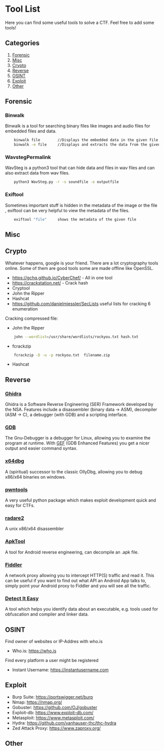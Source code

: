 # Tool List

Here you can find some useful tools to solve a CTF. Feel free to add some tools!

## Categories

1. [Forensic](#forensic)
2. [Misc](#misc)
3. [Crypto](#crypto)
4. [Reverse](#reverse)
5. [OSINT](#osint)
6. [Exploit](#exploit)
7. [Other](#other)


## Forensic

### Binwalk

Binwalk is a tool for searching binary files like images and audio files for embedded files and data.
```sh
    binwalk file        //Displays the embedded data in the given file 
    binwalk -e file     //Displays and extracts the data from the given file
```

### WavstegPermalink
WavSteg is a python3 tool that can hide data and files in wav files and can also extract data from wav files.
```sh
    python3 WavSteg.py -r -s soundfile -o outputfile
```

### Exiftool

Sometimes important stuff is hidden in the metadata of the image or the file , exiftool can be very helpful to view the metadata of the files.

```sh
    exiftool "file"     shows the metadata of the given file
```


## Misc

## Crypto

Whatever happens, google is your friend. There are a lot cryptography tools online. Some of them are good tools some are made offline like OpenSSL.


- https://gchq.github.io/CyberChef/ - All in one tool
- https://crackstation.net/ - Crack hash
- Cryptool
- John the Ripper 
- Hashcat
- https://github.com/danielmiessler/SecLists useful lists for cracking 6 enumeration

Cracking compressed file:
- John the Ripper
```sh
    john --wordlist=/usr/share/wordlists/rockyou.txt hash.txt
```
- fcrackzip 
```sh
    fcrackzip -D -u -p rockyou.txt  filename.zip
```
- Hashcat 
    

## Reverse

### [Ghidra](https://ghidra-sre.org/)

Ghidra is a Software Reverse Engineering (SER) Framework developed by the NSA. Features include a disassembler (binary data -> ASM), decompiler (ASM -> C), a debugger (with GDB) and a scripting interface.

### [GDB](https://www.gnu.org/software/gdb/download/)

The Gnu-Debugger is a debugger for Linux, allowing you to examine the program at runtime. With [GEF](https://github.com/hugsy/gef) (GDB Enhanced Features) you get a nicer output and easier command syntax.

### [x64dbg](https://x64dbg.com/)

A (spiritual) successor to the classic OllyDbg, allowing you to debug x86/x64 binaries on windows.

### [pwntools](https://github.com/Gallopsled/pwntools)

A very useful python package which makes exploit development quick and easy for CTFs.

### [radare2](https://github.com/radareorg/radare2)

A unix x86/x64 disassembler

### [ApkTool](https://ibotpeaches.github.io/Apktool/)

A tool for Android reverse engineering, can decompile an .apk file.


### [Fiddler](https://www.telerik.com/fiddler)

A network proxy allowing you to intercept HTTP(S) traffic and read it. This can be useful if you want to find out what API an Android App talks to, simply point your Android proxy to Fiddler and you will see all the traffic.

### [Detect It Easy](https://github.com/horsicq/Detect-It-Easy)

A tool which helps you identify data about an executable, e.g. tools used for obfuscation and compiler and linker data.


## OSINT

Find owner of websites or IP-Addres with who.is
- Who.is: https://who.is

Find every platform a user might be registered
- Instant Username: https://instantusername.com

## Exploit

- Burp Suite: https://portswigger.net/burp
- Nmap: https://nmap.org/
- Gobuster: https://github.com/OJ/gobuster
- Exploit-db: https://www.exploit-db.com/
- Metasploit: https://www.metasploit.com/
- Hydra: https://github.com/vanhauser-thc/thc-hydra
- Zed Attack Proxy: https://www.zaproxy.org/

## Other
